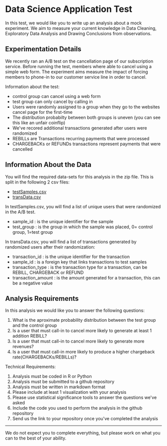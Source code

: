 # Data Science Application Test

In this test, we would like you to write up an analysis about a mock experiment. We aim to measure your current knowledge in Data Cleaning, Exploratory Data Analysis and Drawing Conclusions from observations.

## Experimentation Details
We recently ran an A/B test on the cancellation page of our subscription service. Before running the test, members where able to cancel using a simple web form. The experiment aims measure the impact of forcing members to phone-in to our customer service line in order to cancel.

Information about the test:
- control group can cancel using a web form
- test group can only cancel by calling in
- Users were randomly assigned to a group when they go to the websites cancel page for the first-time
- The distribution probabilty between both groups is uneven (you can see this like an unfair coinflip)
- We've recored additional transactions generated after users were randomized
- REBILLs are Transactions recurring payments that were processed
- CHARGEBACKs or REFUNDs transactions represent payments that were cancelled

## Information About the Data
You will find the required data-sets for this analysis in the zip file. This is split in the following 2 csv files:
- [testSamples.csv](testSamples.csv)
- [transData.csv](transData.csv)

In testSamples.csv, you will find a list of unique users that were randomized in the A/B test.
* sample_id : is the unique identifier for the sample
* test_group : is the group in which the sample was placed, 0= control group, 1=test group

In transData.csv, you will find a list of transactions generated by randomized users after their randomization:
* transaction_id : is the unique identifier for the transaction
* sample_id : is a foreign key that links transactions to test samples
* transaction_type : is the transaction type for a transaction, can be REBILL, CHARGEBACK or REFUND
* transaction_amount : is the amount generated for a transaction, this can be a negative value

## Analysis Requirements

In this analysis we would like you to answer the following questions:

1. What is the aproximate probability distribution between the test group and the control group
2. Is a user that must call-in to cancel more likely to generate at least 1 addition REBILL?
3. Is a user that must call-in to cancel more likely to generate more revenues?
4. Is a user that must call-in more likely to produce a higher chargeback rate(CHARGEBACKs/REBILLs)?

Technical Requirements:

1. Analysis must be coded in R or Python
2. Analysis must be submitted to a github repository
3. Analysis must be written in markdown format
4. Please include at least 1 visualization with your analysis
5. Please use statistical significance tools to answer the questions we've asked
6. Include the code you used to perform the analysis in the github repository
7. Send us the link to your repository once you've completed the analysis

-----

We do not expect you to complete everything, but please work on what you can to the best of your ability.

